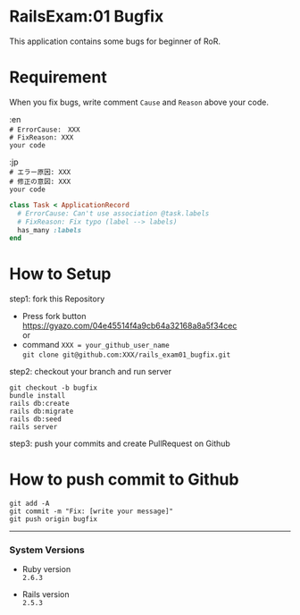 # RailsExam:01 Bugfix

This application contains some bugs for beginner of RoR.  

# Requirement

When you fix bugs, write comment `Cause` and `Reason` above your code.  

:en  
`# ErrorCause:　XXX`  
`# FixReason: XXX`  
`your code`  

:jp  
`# エラー原因: XXX`  
`# 修正の意図: XXX`  
`your code`  
```ruby
class Task < ApplicationRecord
  # ErrorCause: Can't use association @task.labels
  # FixReason: Fix typo (label --> labels)
  has_many :labels
end
```

# How to Setup
step1: fork this Repository
- Press fork button  
https://gyazo.com/04e45514f4a9cb64a32168a8a5f34cec  
or
- command
`XXX = your_github_user_name`  
`git clone git@github.com:XXX/rails_exam01_bugfix.git`  

step2: checkout your branch and run server  
  
`git checkout -b bugfix`  
`bundle install`  
`rails db:create`  
`rails db:migrate`  
`rails db:seed`  
`rails server`  

step3: push your commits and create PullRequest on Github

# How to push commit to Github
`git add -A`  
`git commit -m "Fix: [write your message]"`  
`git push origin bugfix`  

---
### System Versions

* Ruby version  
`2.6.3`

* Rails version  
`2.5.3`

